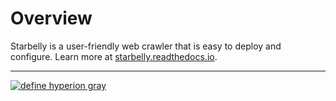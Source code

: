 # Overview

Starbelly is a user-friendly web crawler that is easy to deploy and configure.
Learn more at
[starbelly.readthedocs.io](http://starbelly.readthedocs.io/en/latest/).

---

[![define hyperion gray](https://hyperiongray.s3.amazonaws.com/define-hg.svg)](https://hyperiongray.com/?pk_campaign=github&pk_kwd=starbelly "Hyperion Gray")
